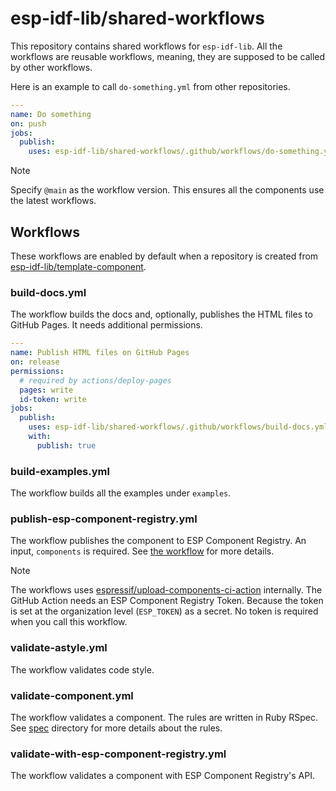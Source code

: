 # esp-idf-lib/shared-workflows

This repository contains shared workflows for `esp-idf-lib`. All the workflows
are reusable workflows, meaning, they are supposed to be called by other
workflows.

Here is an example to call `do-something.yml` from other repositories.

```yaml
---
name: Do something
on: push
jobs:
  publish:
    uses: esp-idf-lib/shared-workflows/.github/workflows/do-something.yml@main
```

> [!NOTE]
> Specify `@main` as the workflow version. This ensures all the components use
> the latest workflows.

## Workflows

These workflows are enabled by default when a repository is created from
[esp-idf-lib/template-component](https://github.com/esp-idf-lib/template-component).

### build-docs.yml

The workflow builds the docs and, optionally, publishes the HTML files to GitHub
Pages. It needs additional permissions.

```yaml
---
name: Publish HTML files on GitHub Pages
on: release
permissions:
  # required by actions/deploy-pages
  pages: write
  id-token: write
jobs:
  publish:
    uses: esp-idf-lib/shared-workflows/.github/workflows/build-docs.yml@main
    with:
      publish: true
```

### build-examples.yml

The workflow builds all the examples under `examples`.

### publish-esp-component-registry.yml

The workflow publishes the component to ESP Component Registry. An input,
`components` is required. See
[the workflow](.github/workflows/publish-esp-component-registry.yml) for more
details.

> [!NOTE]
> The workflows uses
> [espressif/upload-components-ci-action](https://github.com/espressif/upload-components-ci-action)
> internally. The GitHub Action needs an ESP Component Registry Token. Because
> the token is set at the organization level (`ESP_TOKEN`) as a secret. No token is
> required when you call this workflow.

### validate-astyle.yml

The workflow validates code style.

### validate-component.yml

The workflow validates a component. The rules are written in Ruby RSpec. See
[spec](https://github.com/esp-idf-lib/validate-esp-idf-lib-component/tree/main/spec)
directory for more details about the rules.

### validate-with-esp-component-registry.yml

The workflow validates a component with ESP Component Registry's API.
